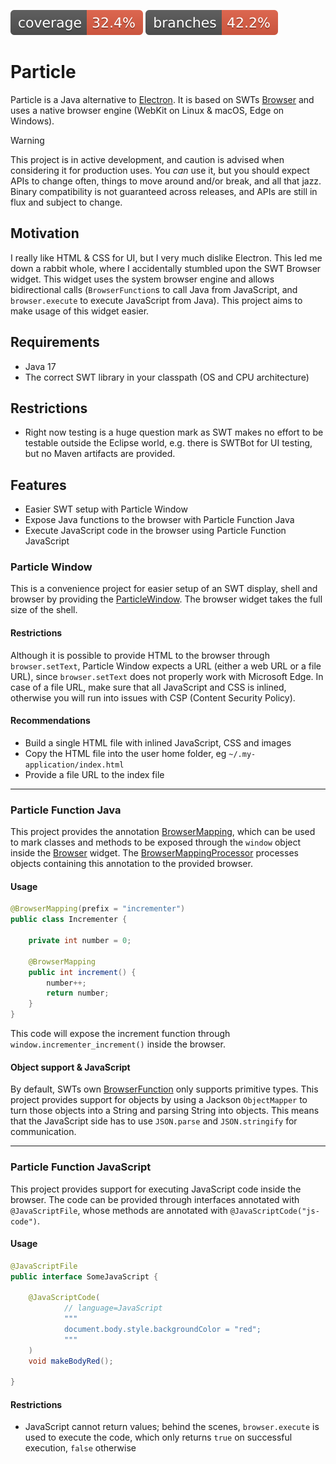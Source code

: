 ![Coverage](.github/badges/jacoco.svg)
![Branches](.github/badges/branches.svg)

# Particle

Particle is a Java alternative to [Electron](https://www.electronjs.org/). It is based on SWTs
[Browser](https://download.eclipse.org/rt/rap/doc/2.3/guide/reference/api/org/eclipse/swt/browser/Browser.html) and
uses a native browser engine (WebKit on Linux & macOS, Edge on Windows).

> [!WARNING]
>
> This project is in active development, and caution is advised when considering it for production uses. You _can_ use
> it, but you should expect APIs to change often, things to move around and/or break, and all that jazz. Binary
> compatibility is not guaranteed across releases, and APIs are still in flux and subject to change.

## Motivation

I really like HTML & CSS for UI, but I very much dislike Electron. This led me down a rabbit whole, where I accidentally 
stumbled upon the SWT Browser widget. This widget uses the system browser engine and allows bidirectional calls
(`BrowserFunction`s to call Java from JavaScript, and `browser.execute` to execute JavaScript from Java). This project
aims to make usage of this widget easier.

## Requirements

* Java 17
* The correct SWT library in your classpath (OS and CPU architecture)

## Restrictions
* Right now testing is a huge question mark as SWT makes no effort to be testable outside the Eclipse world, e.g. there
is SWTBot for UI testing, but no Maven artifacts are provided. 

## Features
* Easier SWT setup with Particle Window
* Expose Java functions to the browser with Particle Function Java
* Execute JavaScript code in the browser using Particle Function JavaScript

### Particle Window

This is a convenience project for easier setup of an SWT display, shell and browser by providing the
[ParticleWindow](src/main/java/org/bitfist/particle/ParticleWindow.java). The browser widget takes the full size
of the shell.

#### Restrictions

Although it is possible to provide HTML to the browser through `browser.setText`, Particle Window expects a URL (either
a web URL or a file URL), since `browser.setText` does not properly work with Microsoft Edge. In case of a file URL,
make sure that all JavaScript and CSS is inlined, otherwise you will run into issues with CSP (Content Security Policy).

#### Recommendations
* Build a single HTML file with inlined JavaScript, CSS and images
* Copy the HTML file into the user home folder, eg `~/.my-application/index.html`
* Provide a file URL to the index file

--------------------------------------------------------------

### Particle Function Java

This project provides the annotation [BrowserMapping](src/main/java/org/bitfist/particle/function/java/BrowserMapping.java),
which can be used to mark classes and methods to be exposed through the `window` object inside the
[Browser](https://download.eclipse.org/rt/rap/doc/2.3/guide/reference/api/org/eclipse/swt/browser/Browser.html) widget.
The [BrowserMappingProcessor](src/main/java/org/bitfist/particle/function/java/BrowserMappingProcessor.java) processes
objects containing this annotation to the provided browser.

#### Usage

```java
@BrowserMapping(prefix = "incrementer")
public class Incrementer {

    private int number = 0;

    @BrowserMapping
    public int increment() {
        number++;
        return number;
    }
}
```

This code will expose the increment function through `window.incrementer_increment()` inside the browser.

#### Object support & JavaScript

By default, SWTs own [BrowserFunction](https://download.eclipse.org/rt/rap/doc/2.3/guide/reference/api/org/eclipse/swt/browser/BrowserFunction.html)
only supports primitive types. This project provides support for objects by using a Jackson `ObjectMapper` to turn those
objects into a String and parsing String into objects. This means that the JavaScript side has to use `JSON.parse` and
`JSON.stringify` for communication.

--------------------------------------------------------------

### Particle Function JavaScript

This project provides support for executing JavaScript code inside the browser. The code can be provided through
interfaces annotated with `@JavaScriptFile`, whose methods are annotated with `@JavaScriptCode("js-code")`.

#### Usage

```java
@JavaScriptFile
public interface SomeJavaScript {

    @JavaScriptCode(
            // language=JavaScript
            """
            document.body.style.backgroundColor = "red";
            """
    )
    void makeBodyRed();

}
```

#### Restrictions
* JavaScript cannot return values; behind the scenes, `browser.execute` is used to execute the code, which only returns
  `true` on successful execution, `false` otherwise 